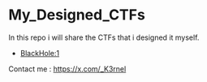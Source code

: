 # My_Designed_CTFs
In this repo i will share the CTFs that i designed it myself.

- [BlackHole:1](https://github.com/Git-K3rnel/My_Designed_CTFs/tree/main/BlackHole1)

Contact me : https://x.com/_K3rnel
